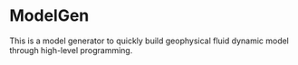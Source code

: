 # ModelGen
This is a model generator to quickly build geophysical fluid dynamic model through high-level programming.

